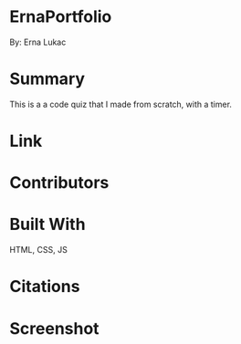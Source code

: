 # ErnaPortfolio
By: Erna Lukac

# Summary
This is a a code quiz that I made from scratch, with a timer. 



# Link


# Contributors


# Built With
HTML, CSS, JS

# Citations


# Screenshot
